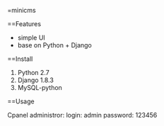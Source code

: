 =minicms

==Features

  * simple UI
  * base on Python + Django

==Install
  1. Python 2.7
  2. Django 1.8.3
  3. MySQL-python

==Usage

  Cpanel administror:
    login:    admin
    password: 123456

